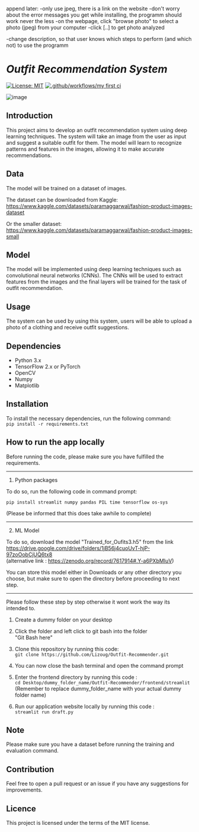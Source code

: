 append later:
-only use jpeg, there is a link on the website
-don't worry about the error messages you get while installing, the programm should work never the less
-on the webpage, click "browse photo" to select a photo (jpeg) from your computer
-click [..] to get photo analyzed

-change description, so that user knows which steps to perform (and which not) to use the programm


# *Outfit Recommendation System*
[![License: MIT](https://img.shields.io/badge/License-MIT-yellow.svg)](https://opensource.org/licenses/MIT) [![.github/workflows/my first ci](https://github.com/Lizoug/Outfit-Recommender/actions/workflows/my_first_ci.yaml/badge.svg)](https://github.com/Lizoug/Outfit-Recommender/actions/workflows/my_first_ci.yaml)



![image](https://img.shields.io/badge/Python-FFD43B?style=for-the-badge&logo=python&logoColor=blue)



## Introduction
This project aims to develop an outfit recommendation system using deep learning techniques. The system will take an image from the user as input and suggest a suitable outfit for them. The model will learn to recognize patterns and features in the images, allowing it to make accurate recommendations. 

## Data
The model will be trained on a dataset of images.

The dataset can be downloaded from Kaggle:<br> 
https://www.kaggle.com/datasets/paramaggarwal/fashion-product-images-dataset

Or the smaller dataset:<br>
https://www.kaggle.com/datasets/paramaggarwal/fashion-product-images-small

## Model
The model will be implemented using deep learning techniques such as convolutional neural networks (CNNs). The CNNs will be used to extract features from the images and the final layers will be trained for the task of outfit recommendation.

## Usage
The system can be used by using this system, users will be able to upload a photo of a clothing and receive outfit suggestions.

## Dependencies<br> 
* Python 3.x<br> 
* TensorFlow 2.x or PyTorch<br> 
* OpenCV<br> 
* Numpy<br> 
* Matplotlib

## Installation
To install the necessary dependencies, run the following command:<br>
`pip install -r requirements.txt`

## How to run the app locally

Before running the code, please make sure you have fulfilled the requirements.
***
1. Python packages<br>

  To do so, run the following code in command prompt:<br>

  `pip install streamlit numpy pandas PIL time tensorflow os-sys`<br>

  (Please be informed that this does take awhile to complete)
***
2. ML Model<br>
  
  To do so, download the model "Trained_for_Oufits3.h5" from the link https://drive.google.com/drive/folders/1jB56j4cuoUvT-hjP-97zoOobCjUQ6tx8<br>
  (alternative link : https://zenodo.org/record/7617914#.Y-a6PXbMIuV)<br>
  
  You can store this model either in Downloads or any other directory you choose, but make sure to open the directory before proceeding to next step.
***
Please follow these step by step otherwise it wont work the way its intended to.<br>

1. Create a dummy folder on your desktop

2. Click the folder and left click to git bash into the folder<br> 
   "Git Bash here"

3. Clone this repository by running this code:<br>
   `git clone https://github.com/Lizoug/Outfit-Recommender.git`

4. You can now close the bash terminal and open the command prompt

5. Enter the frontend directory by running this code :<br>
   `cd Desktop/dummy_folder_name/Outfit-Recommender/frontend/streamlit`<br>
   (Remember to replace dummy_folder_name with your actual dummy folder name)

6. Run our application website locally by running this code :<br>
   `streamlit run draft.py`

## Note
Please make sure you have a dataset before running the training and evaluation command.

## Contribution
Feel free to open a pull request or an issue if you have any suggestions for improvements.

## Licence
This project is licensed under the terms of the MIT license.



